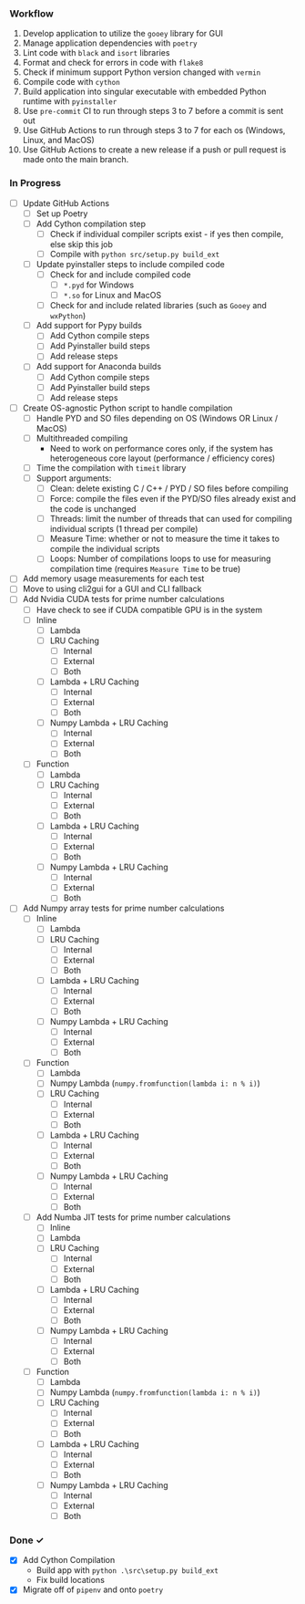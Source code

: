 ### Workflow
1. Develop application to utilize the `gooey` library for GUI
2. Manage application dependencies with `poetry`
3. Lint code with `black` and `isort` libraries
4. Format and check for errors in code with `flake8`
5. Check if minimum support Python version changed with `vermin`
6. Compile code with `cython`
7. Build application into singular executable with embedded Python runtime with `pyinstaller`
8. Use `pre-commit` CI to run through steps 3 to 7 before a commit is sent out
9. Use GitHub Actions to run through steps 3 to 7 for each os (Windows, Linux, and MacOS)
10. Use GitHub Actions to create a new release if a push or pull request is made onto the main branch.


### In Progress

- [ ] Update GitHub Actions
  - [ ] Set up Poetry
  - [ ] Add Cython compilation step
    - [ ] Check if individual compiler scripts exist - if yes then compile, else skip this job
    - [ ] Compile with `python src/setup.py build_ext`
  - [ ] Update pyinstaller steps to include compiled code
    - [ ] Check for and include compiled code
      - [ ] `*.pyd` for Windows
      - [ ] `*.so` for Linux and MacOS
    - [ ] Check for and include related libraries (such as `Gooey` and `wxPython`)
  - [ ] Add support for Pypy builds
    - [ ] Add Cython compile steps
    - [ ] Add Pyinstaller build steps
    - [ ] Add release steps
  - [ ] Add support for Anaconda builds
    - [ ] Add Cython compile steps
    - [ ] Add Pyinstaller build steps
    - [ ] Add release steps
- [ ] Create OS-agnostic Python script to handle compilation
  - [ ] Handle PYD and SO files depending on OS (Windows OR Linux / MacOS)
  - [ ] Multithreaded compiling
    - Need to work on performance cores only, if the system has heterogeneous core layout (performance / efficiency cores)
  - [ ] Time the compilation with `timeit` library
  - [ ] Support arguments:
    - [ ] Clean: delete existing C / C++ / PYD / SO files before compiling
    - [ ] Force: compile the files even if the PYD/SO files already exist and the code is unchanged
    - [ ] Threads: limit the number of threads that can used for compiling individual scripts (1 thread per compile)
    - [ ] Measure Time: whether or not to measure the time it takes to compile the individual scripts
    - [ ] Loops: Number of compilations loops to use for measuring compilation time (requires `Measure Time` to be true)
- [ ] Add memory usage measurements for each test
- [ ] Move to using cli2gui for a GUI and CLI fallback
- [ ] Add Nvidia CUDA tests for prime number calculations
  - [ ] Have check to see if CUDA compatible GPU is in the system
  - [ ] Inline
    - [ ] Lambda
    - [ ] LRU Caching
      - [ ] Internal
      - [ ] External
      - [ ] Both
    - [ ] Lambda + LRU Caching
      - [ ] Internal
      - [ ] External
      - [ ] Both
    - [ ] Numpy Lambda + LRU Caching
      - [ ] Internal
      - [ ] External
      - [ ] Both
  - [ ] Function
    - [ ] Lambda
    - [ ] LRU Caching
      - [ ] Internal
      - [ ] External
      - [ ] Both
    - [ ] Lambda + LRU Caching
      - [ ] Internal
      - [ ] External
      - [ ] Both
    - [ ] Numpy Lambda + LRU Caching
      - [ ] Internal
      - [ ] External
      - [ ] Both
- [ ] Add Numpy array tests for prime number calculations
  - [ ] Inline
    - [ ] Lambda
    - [ ] LRU Caching
      - [ ] Internal
      - [ ] External
      - [ ] Both
    - [ ] Lambda + LRU Caching
      - [ ] Internal
      - [ ] External
      - [ ] Both
    - [ ] Numpy Lambda + LRU Caching
      - [ ] Internal
      - [ ] External
      - [ ] Both
  - [ ] Function
    - [ ] Lambda
    - [ ] Numpy Lambda (`numpy.fromfunction(lambda i: n % i)`)
    - [ ] LRU Caching
      - [ ] Internal
      - [ ] External
      - [ ] Both
    - [ ] Lambda + LRU Caching
      - [ ] Internal
      - [ ] External
      - [ ] Both
    - [ ] Numpy Lambda + LRU Caching
      - [ ] Internal
      - [ ] External
      - [ ] Both
  - [ ] Add Numba JIT tests for prime number calculations
    - [ ] Inline
    - [ ] Lambda
    - [ ] LRU Caching
      - [ ] Internal
      - [ ] External
      - [ ] Both
    - [ ] Lambda + LRU Caching
      - [ ] Internal
      - [ ] External
      - [ ] Both
    - [ ] Numpy Lambda + LRU Caching
      - [ ] Internal
      - [ ] External
      - [ ] Both
  - [ ] Function
    - [ ] Lambda
    - [ ] Numpy Lambda (`numpy.fromfunction(lambda i: n % i)`)
    - [ ] LRU Caching
      - [ ] Internal
      - [ ] External
      - [ ] Both
    - [ ] Lambda + LRU Caching
      - [ ] Internal
      - [ ] External
      - [ ] Both
    - [ ] Numpy Lambda + LRU Caching
      - [ ] Internal
      - [ ] External
      - [ ] Both

### Done ✓
- [x] Add Cython Compilation
  - Build app with `python .\src\setup.py build_ext`
  - Fix build locations
- [x] Migrate off of `pipenv` and onto `poetry`